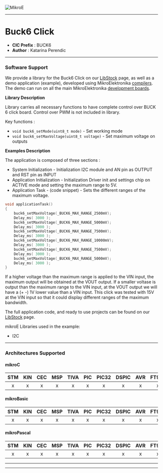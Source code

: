 ![MikroE](http://www.mikroe.com/img/designs/beta/logo_small.png)

---

# Buck6 Click

- **CIC Prefix**  : BUCK6
- **Author**      : Katarina Perendic

---

### Software Support

We provide a library for the Buck6 Click on our [LibStock](https://libstock.mikroe.com/projects/view/2304/buck-6-click) 
page, as well as a demo application (example), developed using MikroElektronika 
[compilers](http://shop.mikroe.com/compilers). The demo can run on all the main 
MikroElektronika [development boards](http://shop.mikroe.com/development-boards).

**Library Description**

Library carries all necessary functions to have complete control over BUCK 6 click board.
Control over PWM is not included in library.

Key functions :

- ``` void buck6_setMode(uint8_t mode) ``` - Set working mode
- ``` void buck6_setMaxVoltage(uint8_t voltage) ``` - Set maximum voltage on outputs

**Examples Description**

The application is composed of three sections :

- System Initialization -  Initialization I2C module and AN pin as OUTPUT and RST pin as INPUT
- Application Initialization - Initialization Driver init and settings chip on ACTIVE mode and setting the maximum range to 5V.
- Application Task - (code snippet) - Sets the different ranges of the maximum voltage.

```.c
void applicationTask()
{
    buck6_setMaxVoltage(_BUCK6_MAX_RANGE_2500mV);
    Delay_ms( 3000 );
    buck6_setMaxVoltage(_BUCK6_MAX_RANGE_5000mV);
    Delay_ms( 3000 );
    buck6_setMaxVoltage(_BUCK6_MAX_RANGE_7500mV);
    Delay_ms( 3000 );
    buck6_setMaxVoltage(_BUCK6_MAX_RANGE_10000mV);
    Delay_ms( 3000 );
    buck6_setMaxVoltage(_BUCK6_MAX_RANGE_7500mV);
    Delay_ms( 3000 );
    buck6_setMaxVoltage(_BUCK6_MAX_RANGE_5000mV);
    Delay_ms( 3000 );
}
```

If a higher voltage than the maximum range is applied to the VIN input, the maximum output will be obtained at the VOUT output.
If a smaller voltase is output than the maximum range to the VIN input, at the VOUT output we will have a (+ -) 1V lower value than a VIN input.
This click was tested with 15V at the VIN input so that it could display different ranges of the maximum bandwidth.


The full application code, and ready to use projects can be found on our 
[LibStock](https://libstock.mikroe.com/projects/view/2304/buck-6-click) page.

mikroE Libraries used in the example:

- I2C

---
### Architectures Supported

#### mikroC

| STM | KIN | CEC | MSP | TIVA | PIC | PIC32 | DSPIC | AVR | FT90x |
|:-:|:-:|:-:|:-:|:-:|:-:|:-:|:-:|:-:|:-:|
| x | x | x | x | x | x | x | x | x | x |

#### mikroBasic

| STM | KIN | CEC | MSP | TIVA | PIC | PIC32 | DSPIC | AVR | FT90x |
|:-:|:-:|:-:|:-:|:-:|:-:|:-:|:-:|:-:|:-:|
| x | x | x | x | x | x | x | x | x | x |

#### mikroPascal

| STM | KIN | CEC | MSP | TIVA | PIC | PIC32 | DSPIC | AVR | FT90x |
|:-:|:-:|:-:|:-:|:-:|:-:|:-:|:-:|:-:|:-:|
| x | x | x | x | x | x | x | x | x | x |

---
---
